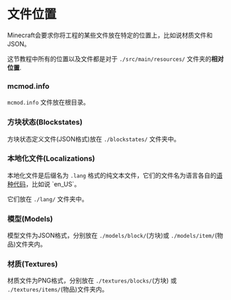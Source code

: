文件位置
=======

Minecraft会要求你将工程的某些文件放在特定的位置上，比如说材质文件和JSON。

这节教程中所有的位置以及文件都是对于 `./src/main/resources/` 文件夹的**相对位置**.

### mcmod.info

`mcmod.info` 文件放在根目录。

### 方块状态(Blockstates)

方块状态定义文件(JSON格式)放在 `./blockstates/` 文件夹中。

### 本地化文件(Localizations)

本地化文件是后缀名为 `.lang` 格式的纯文本文件，它们的文件名为语言各自的[语种代码](https://msdn.microsoft.com/en-us/library/ee825488(v=cs.20).aspx)，比如说 `en_US`。

它们放在 `./lang/` 文件夹中。

### 模型(Models)

模型文件为JSON格式，分别放在 `./models/block/`(方块)或 `./models/item/`(物品)文件夹内。

### 材质(Textures)

材质文件为PNG格式，分别放在 `./textures/blocks/`(方块) 或 `./textures/items/`(物品)文件夹内。